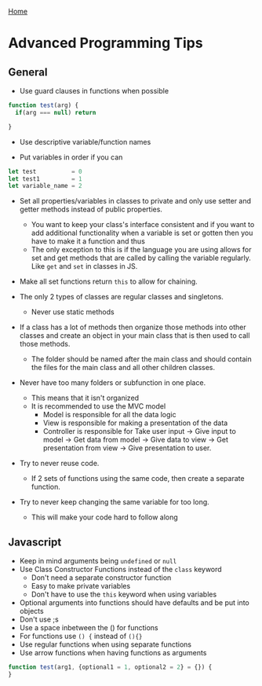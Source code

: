 [Home](./README.md)

# Advanced Programming Tips

## General
- Use guard clauses in functions when possible

```javascript
function test(arg) {
  if(arg === null) return

}
```

- Use descriptive variable/function names

- Put variables in order if you can

```javascript
let test          = 0
let test1         = 1
let variable_name = 2
```

- Set all properties/variables in classes to private and only use setter and getter methods instead of public properties.
  - You want to keep your class's interface consistent and if you want to add additional functionality when a variable is set or gotten then you have to make it a function and thus
  - The only exception to this is if the language you are using allows for set and get methods that are called by calling the variable regularly. Like `get` and `set` in classes in JS.

- Make all set functions return `this` to allow for chaining.

- The only 2 types of classes are regular classes and singletons.
  - Never use static methods

- If a class has a lot of methods then organize those methods into other classes and create an object in your main class that is then used to call those methods.
  - The folder should be named after the main class and should contain the files for the main class and all other children classes.

- Never have too many folders or subfunction in one place.
  - This means that it isn't organized
  - It is recommended to use the MVC model
    - Model is responsible for all the data logic
    - View is responsible for making a presentation of the data
    - Controller is responsible for Take user input -> Give input to model -> Get data from model -> Give data to view -> Get presentation from view -> Give presentation to user.

- Try to never reuse code.
  - If 2 sets of functions using the same code, then create a separate function.

- Try to never keep changing the same variable for too long.
  - This will make your code hard to follow along

## Javascript
- Keep in mind arguments being `undefined` or `null`
- Use Class Constructor Functions instead of the `class` keyword
  - Don't need a separate constructor function
  - Easy to make private variables
  - Don't have to use the `this` keyword when using variables
- Optional arguments into functions should have defaults and be put into objects
- Don't use ;s
- Use a space inbetween the ()  for functions
- For functions use `() {` instead of `(){}`
- Use regular functions when using separate functions
- Use arrow functions when having functions as arguments

```javascript
function test(arg1, {optional1 = 1, optional2 = 2} = {}) {
}
```